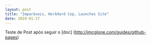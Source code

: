 ```yaml
---
layout: post
title: "Imparáveis, HorkHard Cop, Launches Site"
date: 2019-01-17
---
```


Teste de Post após seguir o [doc] (http://jmcglone.com/guides/github-pages)
